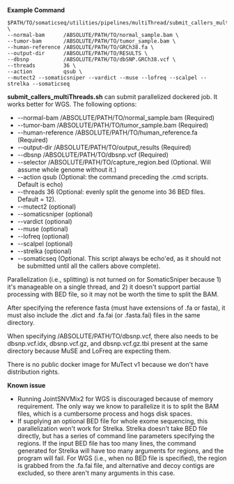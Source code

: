 **Example Command**
```
$PATH/TO/somaticseq/utilities/pipelines/multiThread/submit_callers_multiThreads.sh \
--normal-bam      /ABSOLUTE/PATH/TO/normal_sample.bam \
--tumor-bam       /ABSOLUTE/PATH/TO/tumor_sample.bam \
--human-reference /ABSOLUTE/PATH/TO/GRCh38.fa \
--output-dir      /ABSOLUTE/PATH/TO/RESULTS \
--dbsnp           /ABSOLUTE/PATH/TO/dbSNP.GRCh38.vcf \
--threads         36 \
--action          qsub \
--mutect2 --somaticsniper --vardict --muse --lofreq --scalpel --strelka --somaticseq
```

**submit_callers_multiThreads.sh** can submit parallelized dockered job. It works better for WGS. The following options:
* --normal-bam /ABSOLUTE/PATH/TO/normal_sample.bam (Required)
* --tumor-bam /ABSOLUTE/PATH/TO/tumor_sample.bam (Required)
* --human-reference /ABSOLUTE/PATH/TO/human_reference.fa (Required)
* --output-dir /ABSOLUTE/PATH/TO/output_results (Required)
* --dbsnp /ABSOLUTE/PATH/TO/dbsnp.vcf (Required)
* --selector /ABSOLUTE/PATH/TO/capture_region.bed (Optional. Will assume whole genome without it.)
* --action qsub (Optional: the command preceding the .cmd scripts. Default is echo)
* --threads 36 (Optional: evenly split the genome into 36 BED files. Default = 12).
* --mutect2 (optional)
* --somaticsniper (optional)
* --vardict (optional)
* --muse (optional)
* --lofreq (optional)
* --scalpel (optional)
* --strelka (optional)
* --somaticseq (Optional. This script always be echo'ed, as it should not be submitted until all the callers above complete).

Parallelization (i.e., splitting) is not turned on for SomaticSniper because 1) it's manageable on a single thread, and 2) it doesn't support partial processing with BED file, so it may not be worth the time to split the BAM.

After specifying the reference fasta (must have extensions of .fa or fasta), it must also include the .dict and .fa.fai (or .fasta.fai) files in the same directory.

When specifying /ABSOLUTE/PATH/TO/dbsnp.vcf, there also needs to be dbsnp.vcf.idx, dbsnp.vcf.gz, and dbsnp.vcf.gz.tbi present at the same directory because MuSE and LoFreq are expecting them.

There is no public docker image for MuTect v1 because we don't have distribution rights.

**Known issue**
* Running JointSNVMix2 for WGS is discouraged because of memory requirement. The only way we know to parallelize it is to split the BAM files, which is a cumbersome process and hogs disk spaces.
* If supplying an optional BED file for whole exome sequencing, this parallelization won't work for Strelka. Strelka doesn't take BED file directly, but has a series of command line parameters specifying the regions. If the input BED file has too many lines, the command generated for Strelka will have too many arguments for regions, and the program will fail. For WGS (i.e., when no BED file is specified), the region is grabbed from the .fa.fai file, and alternative and decoy contigs are excluded, so there aren't many arguments in this case.
